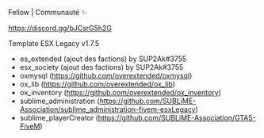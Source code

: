 Fellow | Communauté ✨

https://discord.gg/bJCsrG5h2G

Template ESX Legacy v1.7.5

- es_extended (ajout des factions) by SUP2Ak#3755
- esx_society (ajout des factions) by SUP2Ak#3755
- oxmysql  (https://github.com/overextended/oxmysql)
- ox_lib (https://github.com/overextended/ox_lib)
- ox_inventory (https://github.com/overextended/ox_inventory)
- sublime_administration (https://github.com/SUBLiME-Association/sublime_administration-fivem-esxLegacy)
- sublime_playerCreator (https://github.com/SUBLiME-Association/GTA5-FiveM)

